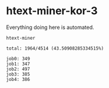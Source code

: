 # htext-miner-kor-3

Everything doing here is automated.

```
htext-miner

total: 1964/4514 (43.50908285334515%)

job0: 349
job1: 347
job2: 497
job3: 385
job4: 386
```